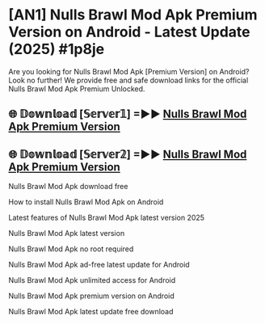 # [AN1] Nulls Brawl Mod Apk Premium Version on Android - Latest Update (2025) #1p8je

Are you looking for Nulls Brawl Mod Apk [Premium Version] on Android? Look no further! We provide free and safe download links for the official Nulls Brawl Mod Apk Premium Unlocked.

## 🌐 𝔻𝕠𝕨𝕟𝕝𝕠𝕒𝕕 [𝕊𝕖𝕣𝕧𝕖𝕣𝟙] =►► [Nulls Brawl Mod Apk Premium Version](https://aan1.pages.dev?q=Nulls+Brawl+Mod+Apk&ref=A1A)

## 🌐 𝔻𝕠𝕨𝕟𝕝𝕠𝕒𝕕 [𝕊𝕖𝕣𝕧𝕖𝕣𝟚] =►► [Nulls Brawl Mod Apk Premium Version](https://aan1.pages.dev?q=Nulls+Brawl+Mod+Apk&ref=A1A)

Nulls Brawl Mod Apk download free

How to install Nulls Brawl Mod Apk on Android

Latest features of Nulls Brawl Mod Apk latest version 2025

Nulls Brawl Mod Apk latest version

Nulls Brawl Mod Apk no root required

Nulls Brawl Mod Apk ad-free latest update for Android

Nulls Brawl Mod Apk unlimited access for Android

Nulls Brawl Mod Apk premium version on Android

Nulls Brawl Mod Apk latest update free download